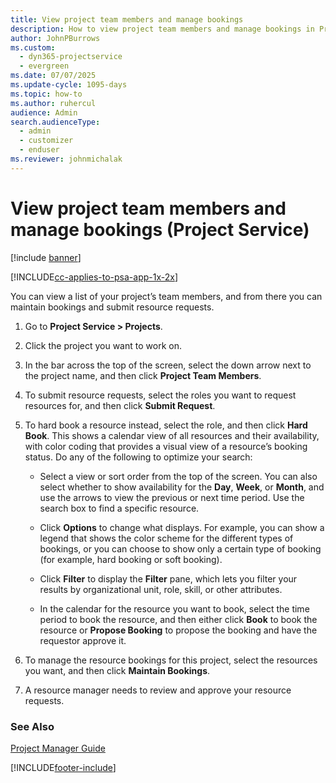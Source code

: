 ```yaml
---
title: View project team members and manage bookings
description: How to view project team members and manage bookings in Project Service
author: JohnPBurrows
ms.custom: 
  - dyn365-projectservice
  - evergreen
ms.date: 07/07/2025
ms.update-cycle: 1095-days
ms.topic: how-to
ms.author: ruhercul
audience: Admin
search.audienceType: 
  - admin
  - customizer
  - enduser
ms.reviewer: johnmichalak
---
```

# View project team members and manage bookings (Project Service)

[!include [banner](../includes/psa-now-project-operations.md)]

[!INCLUDE[cc-applies-to-psa-app-1x-2x](../includes/cc-applies-to-psa-app-1x-2x.md)]

You can view a list of your project’s team members, and from there you can maintain bookings and submit resource requests.  
  
1.  Go to **Project Service > Projects**.  
  
2.  Click the project you want to work on.  
  
3.  In the bar across the top of the screen, select the down arrow next to the project name, and then click **Project Team Members**.  
  
4.  To submit resource requests, select the roles you want to request resources for, and then click **Submit Request**.  
  
5.  To hard book a resource instead, select the role, and then click **Hard Book**. This shows a calendar view of all resources and their availability, with color coding that provides a visual view of a resource’s booking status. Do any of the following to optimize your search:  
  
    -   Select a view or sort order from the top of the screen. You can also select whether to show availability for the **Day**, **Week**, or **Month**, and use the arrows to view the previous or next time period. Use the search box to find a specific resource.  
  
    -   Click **Options** to change what displays. For example, you can show a legend that shows the color scheme for the different types of bookings, or you can choose to show only a certain type of booking (for example, hard booking or soft booking).  
  
    -   Click **Filter** to display the **Filter** pane, which lets you filter your results by organizational unit, role, skill, or other attributes.  
  
    -   In the calendar for the resource you want to book, select the time period to book the resource, and then either click **Book** to book the resource or **Propose Booking** to propose the booking and have the requestor approve it.  
  
6.  To manage the resource bookings for this project, select the resources you want, and then click **Maintain Bookings**.  
  
7.  A resource manager needs to review and approve your resource requests.  
  
### See Also  
 [Project Manager Guide](../psa/project-manager-guide.md)


[!INCLUDE[footer-include](../includes/footer-banner.md)]
